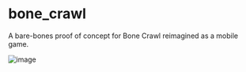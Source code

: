 # bone_crawl

A bare-bones proof of concept for Bone Crawl reimagined as a mobile game. 

![image](https://github.com/erikamaker/bone_crawl_mobile/assets/118931925/f4437fe7-b844-4359-a519-d13cdab73364)
